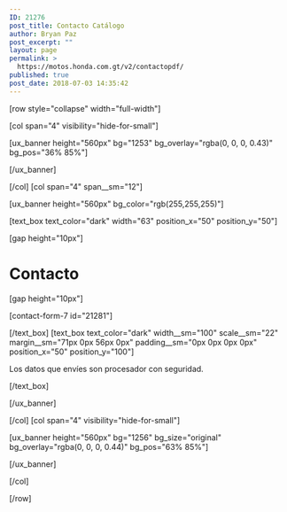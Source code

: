 ```yaml
---
ID: 21276
post_title: Contacto Catálogo
author: Bryan Paz
post_excerpt: ""
layout: page
permalink: >
  https://motos.honda.com.gt/v2/contactopdf/
published: true
post_date: 2018-07-03 14:35:42
---
```

[row style="collapse" width="full-width"]

[col span="4" visibility="hide-for-small"]

[ux_banner height="560px" bg="1253" bg_overlay="rgba(0, 0, 0, 0.43)" bg_pos="36% 85%"]


[/ux_banner]

[/col]
[col span="4" span__sm="12"]

[ux_banner height="560px" bg_color="rgb(255,255,255)"]

[text_box text_color="dark" width="63" position_x="50" position_y="50"]

[gap height="10px"]

<h1 class="uppercase"><span style="font-size: 100%;"><strong>Contacto </strong></span></h1>
[gap height="10px"]

[contact-form-7 id="21281"]


[/text_box]
[text_box text_color="dark" width__sm="100" scale__sm="22" margin__sm="71px 0px 56px 0px" padding__sm="0px 0px 0px 0px" position_x="50" position_y="100"]

<p>Los datos que envíes son procesador con seguridad.</p>

[/text_box]

[/ux_banner]

[/col]
[col span="4" visibility="hide-for-small"]

[ux_banner height="560px" bg="1256" bg_size="original" bg_overlay="rgba(0, 0, 0, 0.44)" bg_pos="63% 85%"]


[/ux_banner]

[/col]

[/row]